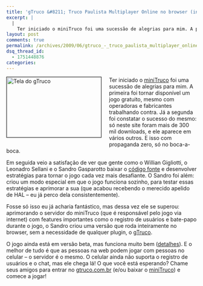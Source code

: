```yaml
---
title: 'gTruco &#8211; Truco Paulista Multiplayer Online no browser (integrado com miniTruco)'
excerpt: |
  |
    Ter iniciado o miniTruco foi uma sucessão de alegrias para mim. A primeira foi tornar disponível um jogo gratuito, mesmo com operadoras e fabricantes trabalhando contra. Já a segunda foi constatar o sucesso do mesmo: só neste site foram mais...
layout: post
comments: true
permalink: /archives/2009/06/gtruco_-_truco_paulista_multiplayer_online_no_browser_integrado_com_minitruco.html
dsq_thread_id:
  - 1751448876
categories:
---
```

<span class="mt-enclosure mt-enclosure-image"><a href="http://gtruco.com.br"><img title="Tela do gTruco" src="//chester.me/archives/img/mt/2009/06/29/gtruco.jpg" width="250" height="159" class="mt-image-left" style="float: left; margin: 0 20px 20px 0;border-width:1px; border-style:solid;" /></a></span>Ter iniciado o [miniTruco][1] foi uma sucessão de alegrias para mim. A primeira foi tornar disponível um jogo gratuito, mesmo com operadoras e fabricantes trabalhando contra. Já a segunda foi constatar o sucesso do mesmo: só neste site foram mais de 300 mil downloads, e ele aparece em vários outros. E isso com propaganda zero, só no boca-a-boca.

Em seguida veio a satisfação de ver que gente como o Willian Gigliotti, o Leonadro Sellani e o Sandro Gasparotto baixar o [código fonte][2] e desenvolver estratégias para tornar o jogo cada vez mais desafiante. O Sandro foi além: criou um modo especial em que o jogo funciona sozinho, para testar essas estratégias e aprimorar a sua (que acabou recebendo o merecido apelido de HAL &#8211; eu já perco dela consistentemente).

Fosse só isso eu já acharia fantástico, mas dessa vez ele se superou: aprimorando o servidor do miniTruco (que é responsável pelo jogo via internet) com features importantes como o registro de usuários e bate-papo durante o jogo, o Sandro criou uma versão que roda inteiramente no browser, sem a necessidade de qualquer plugin, o [gTruco][3].

O jogo ainda está em versão beta, mas funciona muito bem ([detalhes][4]). E o melhor de tudo é que as pessoas na web podem jogar com pessoas no celular &#8211; o servidor é o mesmo. O celular ainda não suporta o registro de usuários e o chat, mas ele chega lá! O que você está esperando? Chame seus amigos para entrar no [gtruco.com.br][3] (e/ou baixar o [miniTruco][1]) e comece a jogar!

 [1]: //chester.me/minitruco
 [2]: http://code.google.com/p/minitruco
 [3]: http://gtruco.com.br/
 [4]: http://sobre.gtruco.com.br/
